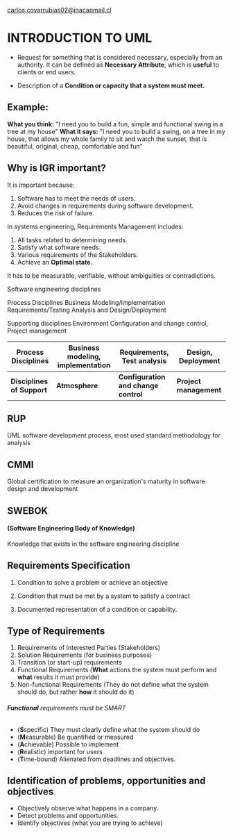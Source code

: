 [carlos.covarrubias02@inacapmail.cl](mailto:carlos.covarrubias02@inacapmail.cl)
# INTRODUCTION TO UML

- Request for something that is considered necessary, especially from an authority. It can be defined as **Necessary Attribute**, which is **useful** to clients or end users.

- Description of a **Condition or capacity that a system must meet.**

## Example:

**What you think:** "I need you to build a fun, simple and functional swing in a tree at my house"
**What it says:** "I need you to build a swing, on a tree in my house, that allows my whole family to sit and watch the sunset, that is beautiful, original, cheap, comfortable and fun"

## Why is IGR important?

It is important because:

1. Software has to meet the needs of users.
2. Avoid changes in requirements during software development.
3. Reduces the risk of failure.

In systems engineering, Requirements Management includes:

1. All tasks related to determining needs.
2. Satisfy what software needs.
3. Various requirements of the Stakeholders.
4. Achieve an **Optimal state.**

It has to be measurable, verifiable, without ambiguities or contradictions.

Software engineering disciplines

Process Disciplines Business Modeling/Implementation Requirements/Testing Analysis and Design/Deployment

Supporting disciplines Environment Configuration and change control, Project management


| Process Disciplines | **Business modeling, implementation** | Requirements, Test analysis | Design, Deployment |
| --------------------------- | ---------------------------------------- | -------------------------------------- | ----------------------- |
| **Disciplines of** **Support** | **Atmosphere** | **Configuration and change control** | **Project management** |
## RUP
UML software development process, most used standard methodology for analysis
## CMMI
Global certification to measure an organization's maturity in software design and development
## SWEBOK
#### (Software Engineering Body of Knowledge)
Knowledge that exists in the software engineering discipline

## Requirements Specification

1. Condition to solve a problem or achieve an objective

2. Condition that must be met by a system to satisfy a contract

3. Documented representation of a condition or capability.

## Type of Requirements

1. Requirements of Interested Parties (Stakeholders)
2. Solution Requirements (for business purposes)
3. Transition (or start-up) requirements
4. Functional Requirements (**What** actions the system must perform and **what** results it must provide)
5. Non-functional Requirements (They do not define what the system should do, but rather **how** it should do it)

###### **Functional** requirements must be SMART

- (**S**specific) They must clearly define what the system should do
- (**M**easurable) Be quantified or measured
- (**A**chievable) Possible to implement
- (**R**ealistic) important for users
- (**T**ime-bound) Alienated from deadlines and objectives.

## Identification of problems, opportunities and objectives

- Objectively observe what happens in a company. 
- Detect problems and opportunities.
- Identify objectives (what you are trying to achieve)